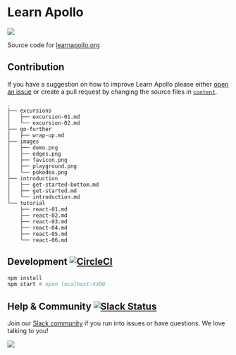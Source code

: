 # Learn Apollo

![](https://learnapollo.org/images/twitter.png)

Source code for [learnapollo.org](https://learnapollo.org)

## Contribution

If you have a suggestion on how to improve Learn Apollo please either [open an issue](https://github.com/learnapollo/learnapollo/issues/new) or create a pull request by changing the source files in [`content`](https://github.com/learnapollo/learnapollo/tree/master/content).

```
.
├── excursions
│   ├── excursion-01.md
│   └── excursion-02.md
├── go-further
│   ├── wrap-up.md
├── images
│   ├── demo.png
│   ├── edges.png
│   ├── favicon.png
│   ├── playground.png
│   └── pokedex.png
├── introduction
│   ├── get-started-bottom.md
│   ├── get-started.md
│   └── introduction.md
└── tutorial
    ├── react-01.md
    ├── react-02.md
    ├── react-03.md
    ├── react-04.md
    ├── react-05.md
    └── react-06.md
```

## Development [![CircleCI](https://circleci.com/gh/learnapollo/learnapollo.svg?style=svg)](https://circleci.com/gh/learnapollo/learnapollo)

```sh
npm install
npm start # open localhost:4300
```

## Help & Community [![Slack Status](https://slack.graph.cool/badge.svg)](https://slack.graph.cool)

Join our [Slack community](http://slack.graph.cool/) if you run into issues or have questions. We love talking to you!

![](http://i.imgur.com/5RHR6Ku.png)
